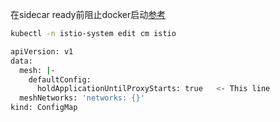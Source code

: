 在sidecar ready前阻止docker启动[参考](https://imroc.cc/post/202105/sidecar-startup-order/)

```bash
kubectl -n istio-system edit cm istio

apiVersion: v1
data:
  mesh: |-
    defaultConfig:
      holdApplicationUntilProxyStarts: true   <- This line
  meshNetworks: 'networks: {}'
kind: ConfigMap
```
